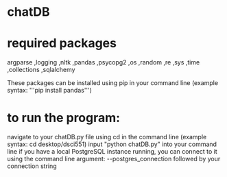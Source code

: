 # chatDB

# required packages
argparse
,logging
,nltk
,pandas
,psycopg2 
,os 
,random 
,re 
,sys 
,time 
,collections 
,sqlalchemy 

These packages can be installed using pip in your command line (example syntax: '''pip install pandas''')

# to run the program:
navigate to your chatDB.py file using cd in the command line (example syntax: cd desktop/dsci551)
input "python chatDB.py" into your command line
if you have a local PostgreSQL instance running, you can connect to it using the command line argument:
--postgres_connection followed by your connection string
